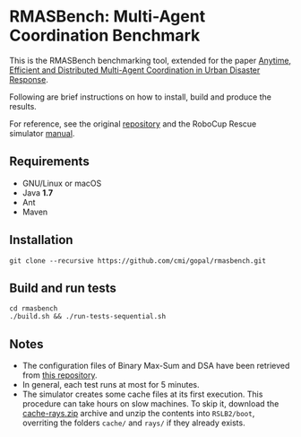 # RMASBench: Multi-Agent Coordination Benchmark

This is the RMASBench benchmarking tool, extended for the paper [Anytime, Efficient and Distributed Multi-Agent Coordination in Urban Disaster Response](https://lcpz.gitlab.io/publications).

Following are brief instructions on how to install, build and produce the results.

For reference, see the original [repository](https://github.com/rmasbench/rmasbench)
and the RoboCup Rescue simulator [manual](https://roborescue.sourceforge.io/docs/rcrs-manual.pdf).

## Requirements

- GNU/Linux or macOS
- Java **1.7**
- Ant
- Maven

## Installation

```shell
git clone --recursive https://github.com/cmi/gopal/rmasbench.git
```

## Build and run tests

```shell
cd rmasbench
./build.sh && ./run-tests-sequential.sh
```

## Notes

- The configuration files of Binary Max-Sum and DSA have been retrieved
  from [this repository](https://github.com/RMASBench/aamas-2015-efficient).
- In general, each test runs at most for 5 minutes.
- The simulator creates some cache files at its first execution. This procedure
  can take hours on slow machines. To skip it, download the
  [cache-rays.zip](https://git.soton.ac.uk/cmi/gopal/rmasbench-cache) archive
  and unzip the contents into `RSLB2/boot`, overriting the folders `cache/` and
  `rays/` if they already exists.
